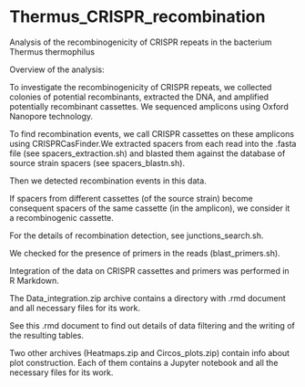 # Thermus_CRISPR_recombination
Analysis of the recombinogenicity of CRISPR repeats in the bacterium Thermus thermophilus

Overview of the analysis:

To investigate the recombinogenicity of CRISPR repeats, we collected colonies of potential recombinants, extracted the DNA, and amplified potentially recombinant cassettes. We sequenced amplicons using Oxford Nanopore technology.

To find recombination events, we call CRISPR cassettes on these amplicons using CRISPRCasFinder.We extracted spacers from each read into the .fasta file (see spacers_extraction.sh) and blasted them against the database of source strain spacers (see spacers_blastn.sh). 

Then we detected recombination events in this data. 

If spacers from different cassettes (of the source strain) become consequent spacers of the same cassette (in the amplicon), we consider it a recombinogenic cassette. 

For the details of recombination detection, see junctions_search.sh.

We checked for the presence of primers in the reads (blast_primers.sh).

Integration of the data on CRISPR cassettes and primers was performed in R Markdown. 

The Data_integration.zip archive contains a directory with .rmd document and all necessary files for its work. 

See this .rmd document to find out details of data filtering and the writing of the resulting tables.

Two other archives (Heatmaps.zip and Circos_plots.zip) contain info about plot construction. Each of them contains a Jupyter notebook and all the necessary files for its work.
